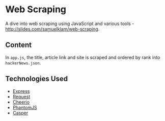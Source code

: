 # Web Scraping

A dive into web scraping using JavaScript and various tools - http://slides.com/samuelklam/web-scraping.

## Content
In ```app.js```, the title, article link and site is scraped and ordered by rank into ```hackerNews.json```.


## Technologies Used
- [Express](https://github.com/expressjs/express)
- [Request](https://github.com/request/request)
- [Cheerio](https://github.com/cheeriojs/cheerio)
- [PhantomJS](http://phantomjs.org/)
- [Casper](http://casperjs.org/)
